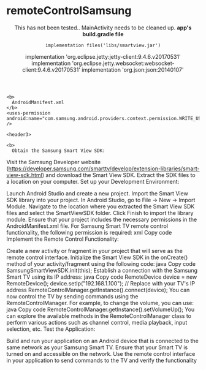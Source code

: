 # remoteControlSamsung
<header>
  
  <p>
    This has not been tested.. MainActivity needs to be cleaned up.
    <b> 
      app's build.gradle file
    </b>
    
    implementation files('libs/smartview.jar')
implementation 'org.eclipse.jetty:jetty-client:9.4.6.v20170531'
implementation 'org.eclipse.jetty.websocket:websocket-client:9.4.6.v20170531'
implementation 'org.json:json:20140107'
  </p>
  </header>
  
  <header2>
  
  <p>
    
    <b>
      AndroidManifest.xml
    </b>
    <uses-permission android:name="com.samsung.android.providers.context.permission.WRITE_USE_APP_FEATURE_SURVEY" />

  </p>
  </header>
  
    <header3>
  
  <p>
    
    <b>
      Obtain the Samsung Smart View SDK:

Visit the Samsung Developer website (https://developer.samsung.com/smarttv/develop/extension-libraries/smart-view-sdk.html) and download the Smart View SDK.
Extract the SDK files to a location on your computer.
Set up your Development Environment:

Launch Android Studio and create a new project.
Import the Smart View SDK library into your project.
In Android Studio, go to File -> New -> Import Module.
Navigate to the location where you extracted the Smart View SDK files and select the SmartViewSDK folder.
Click Finish to import the library module.
Ensure that your project includes the necessary permissions in the AndroidManifest.xml file. For Samsung Smart TV remote control functionality, the following permission is required:
xml
Copy code
<uses-permission android:name="com.samsung.android.providers.context.permission.WRITE_USE_APP_FEATURE_SURVEY" />
Implement the Remote Control Functionality:

Create a new activity or fragment in your project that will serve as the remote control interface.
Initialize the Smart View SDK in the onCreate() method of your activity/fragment using the following code:
java
Copy code
SamsungSmartViewSDK.init(this);
Establish a connection with the Samsung Smart TV using its IP address:
java
Copy code
RemoteDevice device = new RemoteDevice();
device.setIp("192.168.1.100"); // Replace with your TV's IP address
RemoteControlManager.getInstance().connect(device);
You can now control the TV by sending commands using the RemoteControlManager. For example, to change the volume, you can use:
java
Copy code
RemoteControlManager.getInstance().setVolumeUp();
You can explore the available methods in the RemoteControlManager class to perform various actions such as channel control, media playback, input selection, etc.
Test the Application:

Build and run your application on an Android device that is connected to the same network as your Samsung Smart TV.
Ensure that your Smart TV is turned on and accessible on the network.
Use the remote control interface in your application to send commands to the TV and verify the functionality
    </b>
  </p>
  </header>
